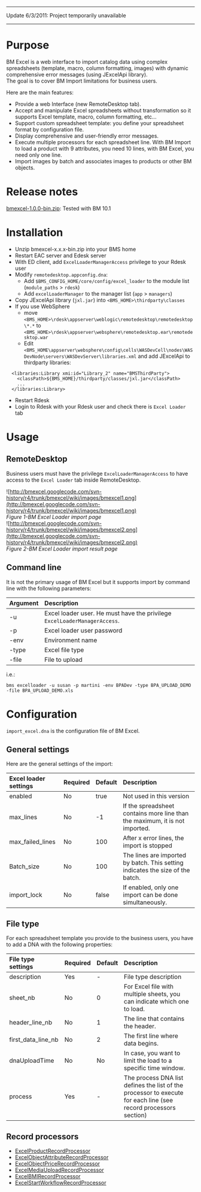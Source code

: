 
---

Update 6/3/2011: Project temporarily unavailable

---


# Purpose #

BM Excel is a web interface to import catalog data using complex spreadsheets (template, macro, column formatting, images) with dynamic comprehensive error messages (using JExcelApi library).<br />
The goal is to cover BM Import limitations for business users.<p />

Here are the main features:
  * Provide a web Interface (new RemoteDesktop tab).
  * Accept and manipulate Excel spreadsheets without transformation so it supports Excel template, macro, column formatting, etc...
  * Support custom spreadsheet template: you define your spreadsheet format by configuration file.
  * Display comprehensive and user-friendly error messages.
  * Execute multiple processors for each spreadsheet line. With BM Import to load a product with 9 attributes, you need 10 lines, with BM Excel, you need only one line.
  * Import images by batch and associates images to products or other BM objects.

# Release notes #
[bmexcel-1.0.0-bin.zip](http://code.google.com/p/bmexcel/downloads/detail?name=bmexcel-1.0.0-bin.zip): Tested with BM 10.1

# Installation #
  * Unzip bmexcel-x.x.x-bin.zip into your BMS home
  * Restart EAC server and Edesk server
  * With ED client, add `ExcelLoaderManagerAccess` privilege to your Rdesk user
  * Modify `remotedesktop.appconfig.dna`:
    * Add  `$BMS_CONFIG_HOME/core/config/excel_loader` to the module list (`module_paths` > `rdesk`)
    * Add `excelLoaderManager` to the manager list (`app` > `managers`)
  * Copy JExcelApi library (`jxl.jar`) into `<BMS_HOME>\thirdparty\classes`
  * If you use WebSphere
    * move `<BMS_HOME>\rdesk\appserver\weblogic\remotedesktop\remotedesktop\*.*` to `<BMS_HOME>\rdesk\appserver\websphere\remotedesktop.ear\remotedesktop.war`
    * Edit `<BMS_HOME\appserver\websphere\config\cells\WASDevCell\nodes\WASDevNode\servers\WASDevServer\libraries.xml` and add JExcelApi to thirdparty libraries:
```
  <libraries:Library xmi:id="Library_2" name="BMSThirdParty">
    <classPath>${BMS_HOME}/thirdparty/classes/jxl.jar</classPath>
    ...
  </libraries:Library>
```
  * Restart Rdesk
  * Login to Rdesk with your Rdesk user and check there is `Excel Loader` tab

# Usage #

## RemoteDesktop ##
Business users must have the privilege `ExcelLoaderManagerAccess` to have access to the `Excel Loader` tab inside RemoteDesktop.

![http://bmexcel.googlecode.com/svn-history/r4/trunk/bmexcel/wiki/images/bmexcel1.png](http://bmexcel.googlecode.com/svn-history/r4/trunk/bmexcel/wiki/images/bmexcel1.png)<br />
_Figure 1-BM Excel Loader import page_
<br />
![http://bmexcel.googlecode.com/svn-history/r4/trunk/bmexcel/wiki/images/bmexcel2.png](http://bmexcel.googlecode.com/svn-history/r4/trunk/bmexcel/wiki/images/bmexcel2.png)<br />
_Figure 2-BM Excel Loader import result page_

## Command line ##
It is not the primary usage of BM Excel but it supports import by command line with the following parameters:

| **Argument** | **Description** |
|:-------------|:----------------|
|-u|Excel loader user. He must have the privilege `ExcelLoaderManagerAccess`.|
|-p|Excel loader user password|
|-env|Environment name|
|-type|Excel file type|
|-file|File to upload|

i.e.:
```
bms excelloader -u susan -p martini -env BPADev -type BPA_UPLOAD_DEMO -file BPA_UPLOAD_DEMO.xls
```


# Configuration #
`import_excel.dna` is the configuration file of BM Excel.

## General settings ##
Here are the general settings of the import:

| **Excel loader settings** | **Required** | **Default** | **Description** |
|:--------------------------|:-------------|:------------|:----------------|
|enabled|No|true|Not used in this version|
|max\_lines|No|-1|If the spreadsheet contains more line than the maximum, it is not imported.|
|max\_failed\_lines|No|100|After x error lines, the import is stopped|
|Batch\_size|No|100|The lines are imported by batch. This setting indicates the size of the batch.|
|import\_lock|No|false|If enabled, only one import can be done simultaneously.|

## File type ##
For each spreadsheet template you provide to the business users, you have to add a DNA with the following properties:

| **File type settings** | **Required** | **Default** | **Description** |
|:-----------------------|:-------------|:------------|:----------------|
| description | Yes | - | File type description |
| sheet\_nb | No | 0 | For Excel file with multiple sheets, you can indicate which one to load. |
| header\_line\_nb | No | 1 | The line that contains the header. |
| first\_data\_line\_nb | No | 2 | The first line where data begins. |
| dnaUploadTime | No| No | In case, you want to limit the load to a specific time window. |
| process | Yes | - | The process DNA list defines the list of the processor to execute for each line (see record processors section) |

## Record processors ##

  * [ExcelProductRecordProcessor](RecordProcessors#ExcelProductRecordProcessor.md)
  * [ExcelObjectAttributeRecordProcessor](RecordProcessors#ExcelObjectAttributeRecordProcessor.md)
  * [ExcelObjectPriceRecordProcessor](RecordProcessors#ExcelObjectPriceRecordProcessor.md)
  * [ExcelMediaUploadRecordProcessor](RecordProcessors#ExcelMediaUploadRecordProcessor.md)
  * [ExcelBMIRecordProcessor](RecordProcessors#ExcelBMIRecordProcessor.md)
  * [ExcelStartWorkflowRecordProcessor](RecordProcessors#ExcelStartWorkflowRecordProcessor.md)